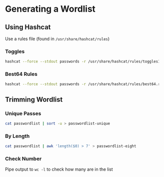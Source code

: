 # Generating a Wordlist

## Using Hashcat

Use a rules file (found in `/usr/share/hashcat/rules`)

### Toggles

```bash
hashcat --force --stdout passwords -r /usr/share/hashcat/rules/toggles1.rule > passwordlist
```

### Best64 Rules
```bash
hashcat --force --stdout passwords -r /usr/share/hashcat/rules/best64.rule > passwordlist
```

## Trimming Wordlist

### Unique Passes

```bash
cat passwordlist | sort -u > passwordlist-unique
```

### By Length

```bash
cat passwordlist | awk 'length($0) > 7' > passwordlist-eight
```

### Check Number

Pipe output to `wc -l` to check how many are in the list